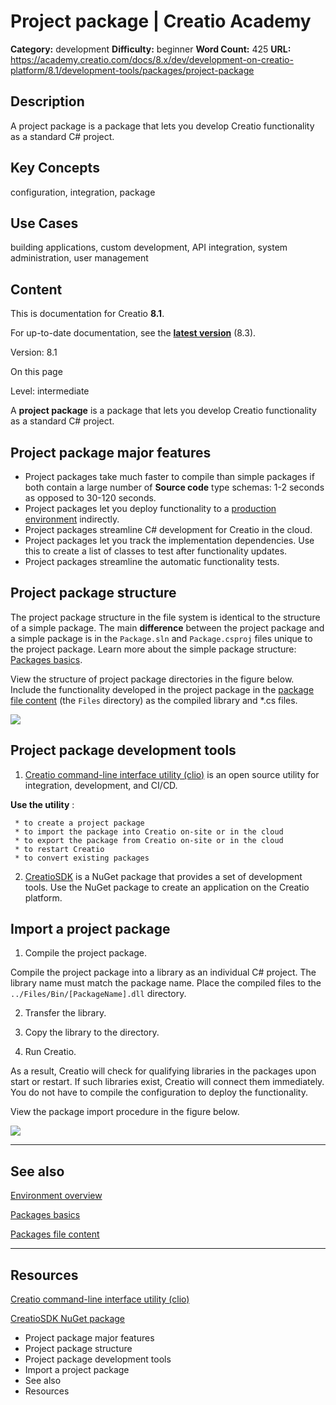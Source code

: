 # Project package | Creatio Academy

**Category:** development **Difficulty:** beginner **Word Count:** 425 **URL:**
https://academy.creatio.com/docs/8.x/dev/development-on-creatio-platform/8.1/development-tools/packages/project-package

## Description

A project package is a package that lets you develop Creatio functionality as a
standard C# project.

## Key Concepts

configuration, integration, package

## Use Cases

building applications, custom development, API integration, system
administration, user management

## Content

This is documentation for Creatio **8.1**.

For up-to-date documentation, see the
**[latest version](/docs/8.x/dev/development-on-creatio-platform/development-tools/packages/project-package)**
(8.3).

Version: 8.1

On this page

Level: intermediate

A **project package** is a package that lets you develop Creatio functionality
as a standard C# project.

## Project package major features​

- Project packages take much faster to compile than simple packages if both
  contain a large number of **Source code** type schemas: 1-2 seconds as opposed
  to 30-120 seconds.
- Project packages let you deploy functionality to a
  [production environment](https://academy.creatio.com/documents?ver=8.1&id=15201&anchor=title-2124-3)
  indirectly.
- Project packages streamline C# development for Creatio in the cloud.
- Project packages let you track the implementation dependencies. Use this to
  create a list of classes to test after functionality updates.
- Project packages streamline the automatic functionality tests.

## Project package structure​

The project package structure in the file system is identical to the structure
of a simple package. The main **difference** between the project package and a
simple package is in the `Package.sln` and `Package.csproj` files unique to the
project package. Learn more about the simple package structure:
[Packages basics](https://academy.creatio.com/documents?ver=8.1&id=15121&anchor=title-2105-2).

View the structure of project package directories in the figure below. Include
the functionality developed in the project package in the
[package file content](https://academy.creatio.com/documents?ver=8.1&id=15126)
(the `Files` directory) as the compiled library and \*.cs files.

![](https://academy.creatio.com/sites/default/files/documentation/sdk/ru/BPMonlineWebSDK/Screenshots/PackageProject/7.18/scr_package_project_folders.png)

## Project package development tools​

1. [Creatio command-line interface utility (clio)](https://github.com/Advance-Technologies-Foundation/clio)
   is an open source utility for integration, development, and CI/CD.

**Use the utility** :

     * to create a project package
     * to import the package into Creatio on-site or in the cloud
     * to export the package from Creatio on-site or in the cloud
     * to restart Creatio
     * to convert existing packages

2. [CreatioSDK](https://www.nuget.org/packages/CreatioSDK) is a NuGet package
   that provides a set of development tools. Use the NuGet package to create an
   application on the Creatio platform.

## Import a project package​

1. Compile the project package.

Compile the project package into a library as an individual C# project. The
library name must match the package name. Place the compiled files to the
`../Files/Bin/[PackageName].dll` directory.

2. Transfer the library.

3. Copy the library to the directory.

4. Run Creatio.

As a result, Creatio will check for qualifying libraries in the packages upon
start or restart. If such libraries exist, Creatio will connect them
immediately. You do not have to compile the configuration to deploy the
functionality.

View the package import procedure in the figure below.

![](https://academy.creatio.com/sites/default/files/documentation/sdk/ru/BPMonlineWebSDK/Screenshots/PackageProject/7.18/scr_package_project_compile.png)

---

## See also​

[Environment overview](https://academy.creatio.com/documents?ver=8.1&id=15201)

[Packages basics](https://academy.creatio.com/documents?ver=8.1&id=15121)

[Packages file content](https://academy.creatio.com/documents?ver=8.1&id=15126)

---

## Resources​

[Creatio command-line interface utility (clio)](https://github.com/Advance-Technologies-Foundation/clio)

[CreatioSDK NuGet package](https://www.nuget.org/packages/CreatioSDK)

- Project package major features
- Project package structure
- Project package development tools
- Import a project package
- See also
- Resources
